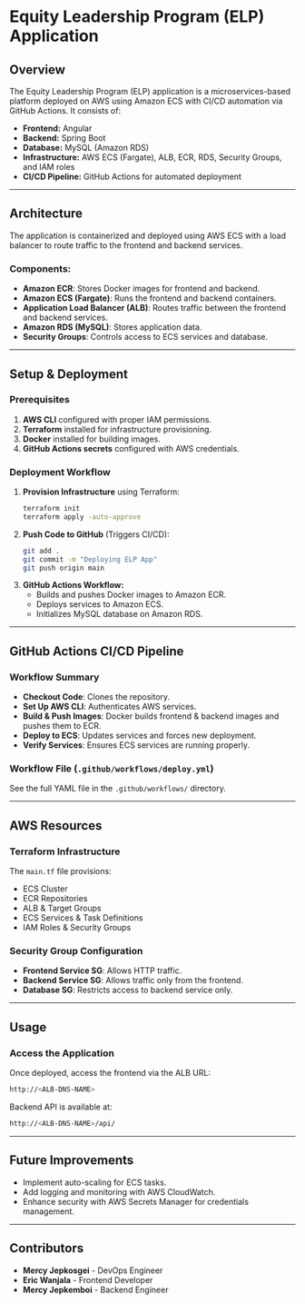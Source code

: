 # Equity Leadership Program (ELP) Application

## Overview
The Equity Leadership Program (ELP) application is a microservices-based platform deployed on AWS using Amazon ECS with CI/CD automation via GitHub Actions. It consists of:

- **Frontend:** Angular
- **Backend:** Spring Boot
- **Database:** MySQL (Amazon RDS)
- **Infrastructure:** AWS ECS (Fargate), ALB, ECR, RDS, Security Groups, and IAM roles
- **CI/CD Pipeline:** GitHub Actions for automated deployment

---

## Architecture
The application is containerized and deployed using AWS ECS with a load balancer to route traffic to the frontend and backend services.

### Components:
- **Amazon ECR**: Stores Docker images for frontend and backend.
- **Amazon ECS (Fargate)**: Runs the frontend and backend containers.
- **Application Load Balancer (ALB)**: Routes traffic between the frontend and backend services.
- **Amazon RDS (MySQL)**: Stores application data.
- **Security Groups**: Controls access to ECS services and database.

---

## Setup & Deployment

### Prerequisites
1. **AWS CLI** configured with proper IAM permissions.
2. **Terraform** installed for infrastructure provisioning.
3. **Docker** installed for building images.
4. **GitHub Actions secrets** configured with AWS credentials.

### Deployment Workflow
1. **Provision Infrastructure** using Terraform:
   ```sh
   terraform init
   terraform apply -auto-approve
   ```
2. **Push Code to GitHub** (Triggers CI/CD):
   ```sh
   git add .
   git commit -m "Deploying ELP App"
   git push origin main
   ```
3. **GitHub Actions Workflow:**
   - Builds and pushes Docker images to Amazon ECR.
   - Deploys services to Amazon ECS.
   - Initializes MySQL database on Amazon RDS.

---

## GitHub Actions CI/CD Pipeline
### Workflow Summary
- **Checkout Code**: Clones the repository.
- **Set Up AWS CLI**: Authenticates AWS services.
- **Build & Push Images**: Docker builds frontend & backend images and pushes them to ECR.
- **Deploy to ECS**: Updates services and forces new deployment.
- **Verify Services**: Ensures ECS services are running properly.

### Workflow File (`.github/workflows/deploy.yml`)
See the full YAML file in the `.github/workflows/` directory.

---

## AWS Resources
### Terraform Infrastructure
The `main.tf` file provisions:
- ECS Cluster
- ECR Repositories
- ALB & Target Groups
- ECS Services & Task Definitions
- IAM Roles & Security Groups

### Security Group Configuration
- **Frontend Service SG**: Allows HTTP traffic.
- **Backend Service SG**: Allows traffic only from the frontend.
- **Database SG**: Restricts access to backend service only.

---

## Usage
### Access the Application
Once deployed, access the frontend via the ALB URL:
```sh
http://<ALB-DNS-NAME>
```
Backend API is available at:
```sh
http://<ALB-DNS-NAME>/api/
```

---

## Future Improvements
- Implement auto-scaling for ECS tasks.
- Add logging and monitoring with AWS CloudWatch.
- Enhance security with AWS Secrets Manager for credentials management.

---

## Contributors
- **Mercy Jepkosgei** - DevOps Engineer
- **Eric Wanjala** - Frontend Developer
- **Mercy Jepkemboi** - Backend Engineer


